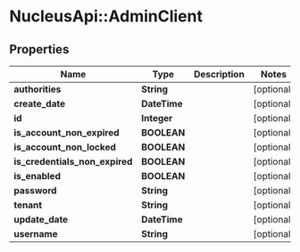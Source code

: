 # NucleusApi::AdminClient

## Properties
Name | Type | Description | Notes
------------ | ------------- | ------------- | -------------
**authorities** | **String** |  | [optional] 
**create_date** | **DateTime** |  | [optional] 
**id** | **Integer** |  | [optional] 
**is_account_non_expired** | **BOOLEAN** |  | [optional] 
**is_account_non_locked** | **BOOLEAN** |  | [optional] 
**is_credentials_non_expired** | **BOOLEAN** |  | [optional] 
**is_enabled** | **BOOLEAN** |  | [optional] 
**password** | **String** |  | [optional] 
**tenant** | **String** |  | [optional] 
**update_date** | **DateTime** |  | [optional] 
**username** | **String** |  | [optional] 


